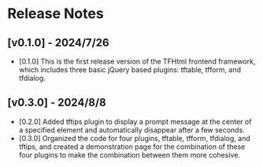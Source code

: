 # Release Notes

## [v0.1.0] - 2024/7/26

* [0.1.0] This is the first release version of the TFHtml frontend framework, which includes three basic jQuery based plugins: tftable, tfform, and tfdialog.

## [v0.3.0] - 2024/8/8

* [0.2.0] Added tftips plugin to display a prompt message at the center of a specified element and automatically disappear after a few seconds.
* [0.3.0] Organized the code for four plugins, tftable, tfform, tfdialog, and tftips, and created a demonstration page for the combination of these four plugins to make the combination between them more cohesive.